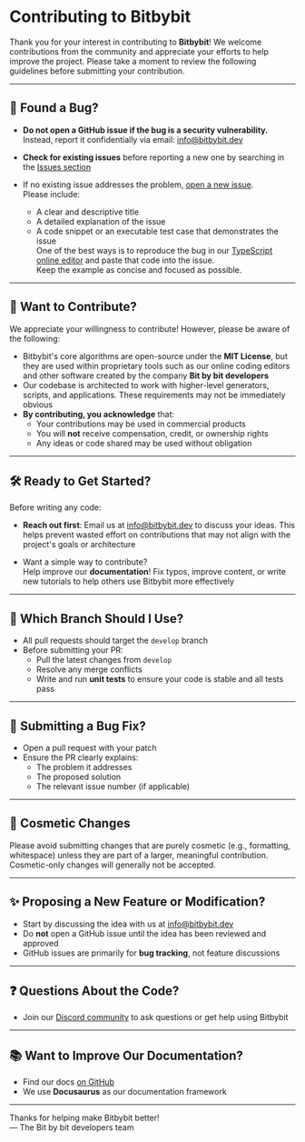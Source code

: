 # Contributing to Bitbybit

Thank you for your interest in contributing to **Bitbybit**! We welcome contributions from the community and appreciate your efforts to help improve the project. Please take a moment to review the following guidelines before submitting your contribution.

---

## 🐛 Found a Bug?

- **Do not open a GitHub issue if the bug is a security vulnerability.**  
  Instead, report it confidentially via email: [info@bitbybit.dev](mailto:info@bitbybit.dev)

- **Check for existing issues** before reporting a new one by searching in the [Issues section](https://github.com/bitbybit-dev/bitbybit/issues)

- If no existing issue addresses the problem, [open a new issue](https://github.com/bitbybit-dev/bitbybit/issues/new).  
  Please include:
  - A clear and descriptive title
  - A detailed explanation of the issue
  - A code snippet or an executable test case that demonstrates the issue  
    One of the best ways is to reproduce the bug in our [TypeScript online editor](https://bitbybit.dev/app?editor=typescript) and paste that code into the issue.  
    Keep the example as concise and focused as possible.

---

## 🚀 Want to Contribute?

We appreciate your willingness to contribute! However, please be aware of the following:

- Bitbybit's core algorithms are open-source under the **MIT License**, but they are used within proprietary tools such as our online coding editors and other software created by the company **Bit by bit developers**
- Our codebase is architected to work with higher-level generators, scripts, and applications. These requirements may not be immediately obvious
- **By contributing, you acknowledge** that:
  - Your contributions may be used in commercial products
  - You will **not** receive compensation, credit, or ownership rights
  - Any ideas or code shared may be used without obligation

---

## 🛠️ Ready to Get Started?

Before writing any code:

- **Reach out first**: Email us at [info@bitbybit.dev](mailto:info@bitbybit.dev) to discuss your ideas. This helps prevent wasted effort on contributions that may not align with the project's goals or architecture

- Want a simple way to contribute?  
  Help improve our **documentation**! Fix typos, improve content, or write new tutorials to help others use Bitbybit more effectively

---

## 🔀 Which Branch Should I Use?

- All pull requests should target the `develop` branch
- Before submitting your PR:
  - Pull the latest changes from `develop`
  - Resolve any merge conflicts
  - Write and run **unit tests** to ensure your code is stable and all tests pass

---

## 🧩 Submitting a Bug Fix?

- Open a pull request with your patch
- Ensure the PR clearly explains:
  - The problem it addresses
  - The proposed solution
  - The relevant issue number (if applicable)

---

## 🎨 Cosmetic Changes

Please avoid submitting changes that are purely cosmetic (e.g., formatting, whitespace) unless they are part of a larger, meaningful contribution. Cosmetic-only changes will generally not be accepted.

---

## ✨ Proposing a New Feature or Modification?

- Start by discussing the idea with us at [info@bitbybit.dev](mailto:info@bitbybit.dev)
- Do **not** open a GitHub issue until the idea has been reviewed and approved
- GitHub issues are primarily for **bug tracking**, not feature discussions

---

## ❓ Questions About the Code?

- Join our [Discord community](https://discord.gg/GSe3VMe) to ask questions or get help using Bitbybit

---

## 📚 Want to Improve Our Documentation?

- Find our docs [on GitHub](https://github.com/bitbybit-dev/bitbybit/tree/master/docs)
- We use **Docusaurus** as our documentation framework

---

Thanks for helping make Bitbybit better!  
— The Bit by bit developers team
